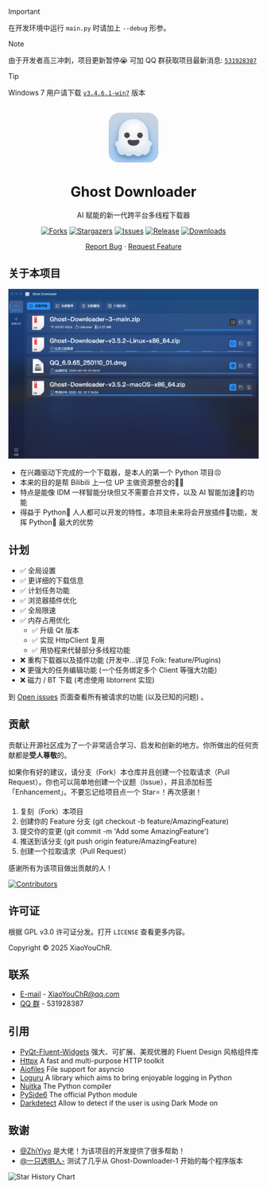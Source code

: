 > [!IMPORTANT]
> 在开发环境中运行 `main.py` 时请加上 `--debug` 形参。

> [!NOTE]
> 由于开发者高三冲刺，项目更新暂停😭 可加 QQ 群获取项目最新消息: [`531928387`](https://qm.qq.com/q/PlUBdzqZCm)

> [!TIP]
> Windows 7 用户请下载 [`v3.4.6.1-win7`](https://github.com/XiaoYouChR/Ghost-Downloader-3/releases/tag/v3.4.6.1-win7) 版本

<!-- PROJECT LOGO -->
<br />
<div align="center">
  <a href="https://github.com/XiaoYouChR/Ghost-Downloader-3">
    <img src="resources/logo.png" alt="Logo" width="100" height="100">
  </a>

<h1 align="center">Ghost Downloader</h1>

<p>
    AI 赋能的新一代跨平台多线程下载器
</p>

[![Forks][forks-shield]][forks-url]
[![Stargazers][stars-shield]][stars-url]
[![Issues][issues-shield]][issues-url]
[![Release][release-shield]][release-url]
[![Downloads][downloads-shield]][release-url]


<p>
  <a href="https://github.com/XiaoYouChR/Ghost-Downloader-3/issues/new?labels=bug&template=bug-report---.md">Report Bug</a>
·    
  <a href="https://github.com/XiaoYouChR/Ghost-Downloader-3/issues/new?labels=enhancement&template=feature-request---.md">Request Feature</a>
</p>
</div>



<!-- ABOUT THE PROJECT -->
## 关于本项目

[![Demo Screenshot][product-screenshot]](https://space.bilibili.com/437313511)

* 在兴趣驱动下完成的一个下载器，是本人的第一个 Python 项目😣
* 本来的目的是帮 Bilibili 上一位 UP 主做资源整合的😵‍💫
* 特点是能像 IDM 一样智能分块但又不需要合并文件，以及 AI 智能加速🚀的功能
* 得益于 Python🐍 人人都可以开发的特性，本项目未来将会开放插件🧩功能，发挥 Python🐍 最大的优势


<!-- ROADMAP -->
## 计划

- ✅ 全局设置
- ✅ 更详细的下载信息
- ✅ 计划任务功能
- ✅ 浏览器插件优化
- ✅ 全局限速
- ✅ 内存占用优化
  - ✅ 升级 Qt 版本
  - ✅ 实现 HttpClient 复用
  - ✅ 用协程来代替部分多线程功能
- ❌ 重构下载器以及插件功能 (开发中...详见 Folk: feature/Plugins)
- ❌ 更强大的任务编辑功能 (一个任务绑定多个 Client 等强大功能)
- ❌ 磁力 / BT 下载 (考虑使用 libtorrent 实现)

到 [Open issues](https://github.com/XiaoYouChR/Ghost-Downloader-3/issues) 页面查看所有被请求的功能 (以及已知的问题) 。


<!-- CONTRIBUTING -->
## 贡献

贡献让开源社区成为了一个非常适合学习、启发和创新的地方。你所做出的任何贡献都是**受人尊敬**的。

如果你有好的建议，请分支（Fork）本仓库并且创建一个拉取请求（Pull Request）。你也可以简单地创建一个议题（Issue），并且添加标签「Enhancement」。不要忘记给项目点一个 Star⭐！再次感谢！

1. 复刻（Fork）本项目
2. 创建你的 Feature 分支 (git checkout -b feature/AmazingFeature)
3. 提交你的变更 (git commit -m 'Add some AmazingFeature')
4. 推送到该分支 (git push origin feature/AmazingFeature)
5. 创建一个拉取请求（Pull Request）

感谢所有为该项目做出贡献的人！

[![Contributors](http://contrib.nn.ci/api?repo=XiaoYouChR/Ghost-Downloader-3)](https://github.com/XiaoYouChR/Ghost-Downloader-3/graphs/contributors)

<!-- LICENSE -->
## 许可证

根据 GPL v3.0 许可证分发。打开 `LICENSE` 查看更多内容。

Copyright © 2025 XiaoYouChR.

<!-- CONTACT -->
## 联系

* [E-mail](mailto:XiaoYouChR@qq.com) - XiaoYouChR@qq.com
* [QQ 群](https://qm.qq.com/q/PlUBdzqZCm) - 531928387

<!-- ACKNOWLEDGMENTS -->
## 引用

* [PyQt-Fluent-Widgets](https://github.com/zhiyiYo/PyQt-Fluent-Widgets) 强大、可扩展、美观优雅的 Fluent Design 风格组件库
* [Httpx](https://github.com/projectdiscovery/httpx) A fast and multi-purpose HTTP toolkit
* [Aiofiles](https://github.com/Tinche/aiofiles) File support for asyncio
* [Loguru](https://github.com/Delgan/loguru)  A library which aims to bring enjoyable logging in Python
* [Nuitka](https://github.com/Nuitka/Nuitka) The Python compiler
* [PySide6](https://github.com/PySide/pyside-setup) The official Python module
* [Darkdetect](https://github.com/albertosottile/darkdetect) Allow to detect if the user is using Dark Mode on


## 致谢

* [@ZhiYiyo](https://github.com/zhiyiYo/) 是大佬！为该项目的开发提供了很多帮助！
* [@一只透明人-](https://space.bilibili.com/554365148/) 测试了几乎从 Ghost-Downloader-1 开始的每个程序版本

<picture>
  <source
    media="(prefers-color-scheme: dark)"
    srcset="
      https://api.star-history.com/svg?repos=XiaoYouChR/Ghost-Downloader-3&type=Date&theme=dark
    "
  />
  <source
    media="(prefers-color-scheme: light)"
    srcset="
      https://api.star-history.com/svg?repos=XiaoYouChR/Ghost-Downloader-3&type=Date&theme=dark
    "
  />
  <img
    alt="Star History Chart"
    src="https://api.star-history.com/svg?repos=XiaoYouChR/Ghost-Downloader-3&type=Date&theme=dark"
  />
</picture>


<!-- MARKDOWN LINKS & IMAGES -->
<!-- https://www.markdownguide.org/basic-syntax/#reference-style-links -->
[forks-shield]: https://img.shields.io/github/forks/XiaoYouChR/Ghost-Downloader-3.svg?style=for-the-badge
[forks-url]: https://github.com/XiaoYouChR/Ghost-Downloader-3/network/members
[stars-shield]: https://img.shields.io/github/stars/XiaoYouChR/Ghost-Downloader-3.svg?style=for-the-badge
[stars-url]: https://github.com/XiaoYouChR/Ghost-Downloader-3/stargazers
[issues-shield]: https://img.shields.io/github/issues/XiaoYouChR/Ghost-Downloader-3.svg?style=for-the-badge
[issues-url]: https://github.com/XiaoYouChR/Ghost-Downloader-3/issues
[product-screenshot]: resources/screenshot.png
[release-shield]: https://img.shields.io/github/v/release/XiaoYouChR/Ghost-Downloader-3?style=for-the-badge
[release-url]: https://github.com/XiaoYouChR/Ghost-Downloader-3/releases/latest
[downloads-shield]: https://img.shields.io/github/downloads/XiaoYouChR/Ghost-Downloader-3/total?style=for-the-badge
